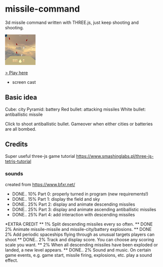 # missile-command
3d missile command written with THREE.js, just keep shooting and shooting.

![Thumbnail](/images/thumbnail.png)

[> Play here](https://yhong3.github.io/missile-command/)

* screen cast

## Basic idea
Cube: city
Pyramid: battery
Red bullet: attacking missiles
White bullet: antiballistic missile

Click to shoot antiballistic bullet.
Gameover when either cities or batteries are all bombed.

## Credits
Super useful three-js game tutorial
https://www.smashinglabs.pl/three-js-tetris-tutorial

### sounds
created from
https://www.bfxr.net/


* DONE.. 10% Part 0: properly turned in program (new requirements!)
* DONE.. 15% Part 1: display the field and sky
* DONE.. 25% Part 2: display and animate descending missiles
* DONE.. 25% Part 3: display and animate ascending antiballistic missiles
* DONE.. 25% Part 4: add interaction with descending missiles 

*EXTRA CREDIT 
** 1% Split descending missiles every so often.
** DONE 2% Animate missile-missile and missile-city/battery explosions.
** DONE 2% Add periodic spaceships flying through as unusual targets players can shoot
** DONE.. 2% Track and display score. You can choose any scoring scale you want.
** 2% When all descending missiles have been exploded or landed, a new level appears.
** DONE.. 2% Sound and music. On certain game events, e.g. game start, missile firing, explosions,  etc. play a sound effect.